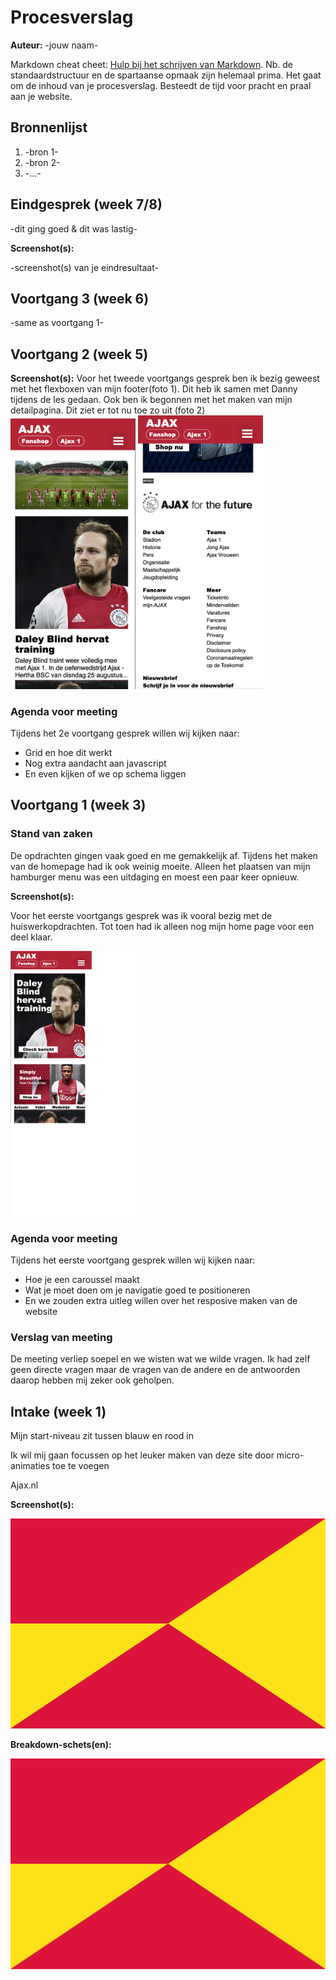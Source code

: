 # Procesverslag
**Auteur:** -jouw naam-

Markdown cheat cheet: [Hulp bij het schrijven van Markdown](https://github.com/adam-p/markdown-here/wiki/Markdown-Cheatsheet). Nb. de standaardstructuur en de spartaanse opmaak zijn helemaal prima. Het gaat om de inhoud van je procesverslag. Besteedt de tijd voor pracht en praal aan je website.



## Bronnenlijst
1. -bron 1-
2. -bron 2-
3. -...-



## Eindgesprek (week 7/8)

-dit ging goed & dit was lastig-

**Screenshot(s):**

-screenshot(s) van je eindresultaat-



## Voortgang 3 (week 6)

-same as voortgang 1-



## Voortgang 2 (week 5)
**Screenshot(s):**
Voor het tweede voortgangs gesprek ben ik bezig geweest met het flexboxen van mijn footer(foto 1). Dit heb ik samen met Danny tijdens de les gedaan. Ook ben ik begonnen met het maken van mijn detailpagina. Dit ziet er tot nu toe zo uit (foto 2)
<img src="images/content_page.png" alt="content pagina" width="200"/>
<img src="images/footer_screen.png" alt="footer" width="200"/>

### Agenda voor meeting
Tijdens het 2e voortgang gesprek willen wij kijken naar:
* Grid en hoe dit werkt
* Nog extra aandacht aan javascript
* En even kijken of we op schema liggen



## Voortgang 1 (week 3)

### Stand van zaken

De opdrachten gingen vaak goed en me gemakkelijk af. Tijdens het maken van de homepage had ik ook weinig moeite. Alleen het plaatsen van mijn hamburger menu was een uitdaging en moest een paar keer opnieuw.

**Screenshot(s):**

Voor het eerste voortgangs gesprek was ik vooral bezig met de huiswerkopdrachten. Tot toen had ik alleen nog mijn home page voor een deel klaar.

<img src="images/homepage_screen.png" alt="homepage" width="200"/>

### Agenda voor meeting
Tijdens het eerste voortgang gesprek willen wij kijken naar:

* Hoe je een caroussel maakt
* Wat je moet doen om je navigatie goed te positioneren
* En we zouden extra uitleg willen over het resposive maken van de website


### Verslag van meeting

De meeting verliep soepel en we wisten wat we wilde vragen. Ik had zelf geen directe vragen maar de vragen van de andere en de antwoorden daarop hebben mij zeker ook geholpen. 



## Intake (week 1)

Mijn start-niveau zit tussen blauw en rood in

Ik wil mij gaan focussen op het leuker maken van deze site door micro-animaties toe te voegen

Ajax.nl

**Screenshot(s):**

![screenshot(s) die een goed beeld geven van de website die je gaat maken](images/dummy-image.svg)

**Breakdown-schets(en):**

![-voorlopige breakdownschets(en) van een of beide pagina's van de site die je gaat maken-](images/dummy-image.svg)

